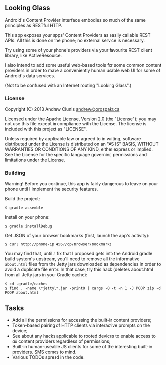 ## Looking Glass

Android's Content Provider interface embodies so much of the same
principles as RESTful HTTP.

This app exposes your apps' Content Providers as easily callable REST
APIs.  All this is done on the phone; no external service is
necessary.

Try using some of your phone's providers via your favourite REST
client library, like ActiveResource.

I also intend to add some useful web-based tools for some common
content providers in order to make a conveniently human usable web UI
for some of Android's data services.

(Not to be confused with an Internet routing "Looking Glass".)

### License

Copyright (C) 2013 Andrew Clunis <andrew@orospakr.ca>

Licensed under the Apache License, Version 2.0 (the "License"); you
may not use this file except in compliance with the License.  The
license is included with this project as "LICENSE".

Unless required by applicable law or agreed to in writing, software
distributed under the License is distributed on an "AS IS" BASIS,
WITHOUT WARRANTIES OR CONDITIONS OF ANY KIND, either express or
implied.  See the License for the specific language governing
permissions and limitations under the License.

### Building

Warning!  Before you continue, this app is fairly dangerous to leave
on your phone until I implement the security features.

Build the project:

    $ gradle assemble
    
Install on your phone:

    $ gradle installDebug
    
Get JSON of your browser bookmarks (first, launch the app's activity):

    $ curl http://phone-ip:4567/cp/browser/bookmarks

You may find that, until a fix that I proposed gets into the Android
gradle build system's upstream, you'll need to remove all the
informative `about.html` files from the Jetty jars downloaded as
dependencies in order to avoid a duplicate file error.  In that case,
try this hack (deletes about.html from all Jetty jars in your Gradle
cache):

    $ cd .gradle/caches
    $ find . -name \*jetty\*.jar -print0 | xargs -0 -t -n 1 -J POOP zip -d POOP about.html

## Tasks

* Add all the permissions for accessing the built-in content
  providers;
* Token-based pairing of HTTP clients via interactive prompts on the
  device;
* See about any hacks applicable to rooted devices to enable access to
  *all* content providers regardless of permissions;
* Built-in human-useable JS clients for some of the interesting
  built-in providers.  SMS comes to mind.
* Various TODOs spread in the code.
